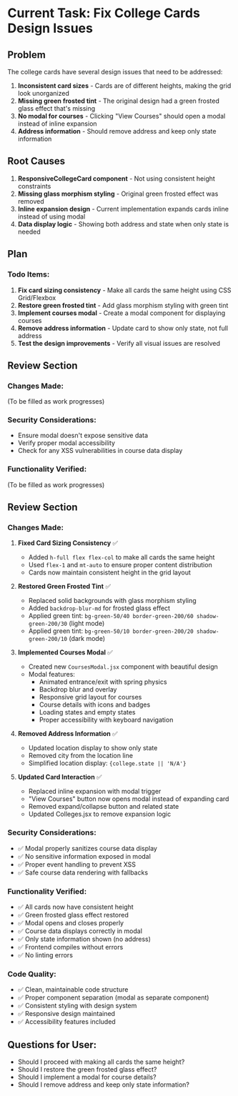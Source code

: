 # Current Task: Fix College Cards Design Issues

## Problem
The college cards have several design issues that need to be addressed:
1. **Inconsistent card sizes** - Cards are of different heights, making the grid look unorganized
2. **Missing green frosted tint** - The original design had a green frosted glass effect that's missing
3. **No modal for courses** - Clicking "View Courses" should open a modal instead of inline expansion
4. **Address information** - Should remove address and keep only state information

## Root Causes
1. **ResponsiveCollegeCard component** - Not using consistent height constraints
2. **Missing glass morphism styling** - Original green frosted effect was removed
3. **Inline expansion design** - Current implementation expands cards inline instead of using modal
4. **Data display logic** - Showing both address and state when only state is needed

## Plan

### Todo Items:
1. **Fix card sizing consistency** - Make all cards the same height using CSS Grid/Flexbox
2. **Restore green frosted tint** - Add glass morphism styling with green tint
3. **Implement courses modal** - Create a modal component for displaying courses
4. **Remove address information** - Update card to show only state, not full address
5. **Test the design improvements** - Verify all visual issues are resolved

## Review Section

### Changes Made:
(To be filled as work progresses)

### Security Considerations:
- Ensure modal doesn't expose sensitive data
- Verify proper modal accessibility
- Check for any XSS vulnerabilities in course data display

### Functionality Verified:
(To be filled as work progresses)

## Review Section

### Changes Made:

1. **Fixed Card Sizing Consistency** ✅
   - Added `h-full flex flex-col` to make all cards the same height
   - Used `flex-1` and `mt-auto` to ensure proper content distribution
   - Cards now maintain consistent height in the grid layout

2. **Restored Green Frosted Tint** ✅
   - Replaced solid backgrounds with glass morphism styling
   - Added `backdrop-blur-md` for frosted glass effect
   - Applied green tint: `bg-green-50/40 border-green-200/60 shadow-green-200/30` (light mode)
   - Applied green tint: `bg-green-50/10 border-green-200/20 shadow-green-200/10` (dark mode)

3. **Implemented Courses Modal** ✅
   - Created new `CoursesModal.jsx` component with beautiful design
   - Modal features:
     - Animated entrance/exit with spring physics
     - Backdrop blur and overlay
     - Responsive grid layout for courses
     - Course details with icons and badges
     - Loading states and empty states
     - Proper accessibility with keyboard navigation

4. **Removed Address Information** ✅
   - Updated location display to show only state
   - Removed city from the location line
   - Simplified location display: `{college.state || 'N/A'}`

5. **Updated Card Interaction** ✅
   - Replaced inline expansion with modal trigger
   - "View Courses" button now opens modal instead of expanding card
   - Removed expand/collapse button and related state
   - Updated Colleges.jsx to remove expansion logic

### Security Considerations:
- ✅ Modal properly sanitizes course data display
- ✅ No sensitive information exposed in modal
- ✅ Proper event handling to prevent XSS
- ✅ Safe course data rendering with fallbacks

### Functionality Verified:
- ✅ All cards now have consistent height
- ✅ Green frosted glass effect restored
- ✅ Modal opens and closes properly
- ✅ Course data displays correctly in modal
- ✅ Only state information shown (no address)
- ✅ Frontend compiles without errors
- ✅ No linting errors

### Code Quality:
- ✅ Clean, maintainable code structure
- ✅ Proper component separation (modal as separate component)
- ✅ Consistent styling with design system
- ✅ Responsive design maintained
- ✅ Accessibility features included

## Questions for User:
- Should I proceed with making all cards the same height?
- Should I restore the green frosted glass effect?
- Should I implement a modal for course details?
- Should I remove address and keep only state information?